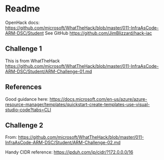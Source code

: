 # Readme

OpenHack docs: <https://github.com/microsoft/WhatTheHack/blob/master/011-InfraAsCode-ARM-DSC/Student>
See GitHub <https://github.com/JimBlizzard/hack-iac>

## Challenge 1

This is from WhatTheHack <https://github.com/microsoft/WhatTheHack/blob/master/011-InfraAsCode-ARM-DSC/Student/ARM-Challenge-01.md>

## References

Good guidance here: <https://docs.microsoft.com/en-us/azure/azure-resource-manager/templates/quickstart-create-templates-use-visual-studio-code?tabs=CLI>

## Challenge 2

From: <https://github.com/microsoft/WhatTheHack/blob/master/011-InfraAsCode-ARM-DSC/Student/ARM-Challenge-02.md>

Handy CIDR reference: <https://ipduh.com/ip/cidr/?172.0.0.0/16>
